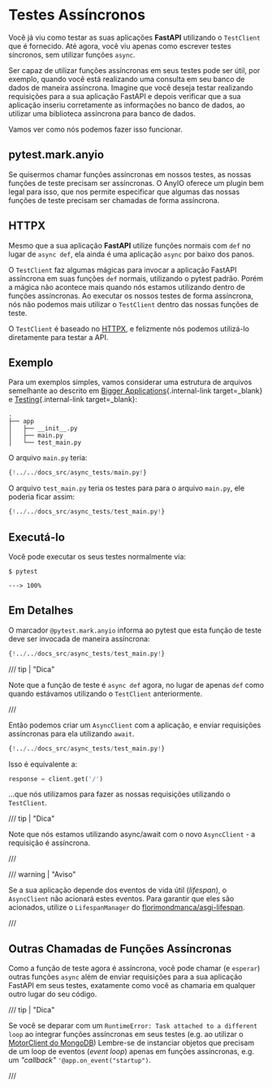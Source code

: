 # Testes Assíncronos

Você já viu como testar as suas aplicações **FastAPI** utilizando o `TestClient` que é fornecido. Até agora, você viu apenas como escrever testes síncronos, sem utilizar funções `async`.

Ser capaz de utilizar funções assíncronas em seus testes pode ser útil, por exemplo, quando você está realizando uma consulta em seu banco de dados de maneira assíncrona. Imagine que você deseja testar realizando requisições para a sua aplicação FastAPI e depois verificar que a sua aplicação inseriu corretamente as informações no banco de dados, ao utilizar uma biblioteca assíncrona para banco de dados.

Vamos ver como nós podemos fazer isso funcionar.

## pytest.mark.anyio

Se quisermos chamar funções assíncronas em nossos testes, as nossas funções de teste precisam ser assíncronas. O AnyIO oferece um plugin bem legal para isso, que nos permite especificar que algumas das nossas funções de teste precisam ser chamadas de forma assíncrona.

## HTTPX

Mesmo que a sua aplicação **FastAPI** utilize funções normais com `def` no lugar de `async def`, ela ainda é uma aplicação `async` por baixo dos panos.

O `TestClient` faz algumas mágicas para invocar a aplicação FastAPI assíncrona em suas funções `def` normais, utilizando o pytest padrão. Porém a mágica não acontece mais quando nós estamos utilizando dentro de funções assíncronas. Ao executar os nossos testes de forma assíncrona, nós não podemos mais utilizar o `TestClient` dentro das nossas funções de teste.

O `TestClient` é baseado no <a href="https://www.python-httpx.org" class="external-link" target="_blank">HTTPX</a>, e felizmente nós podemos utilizá-lo diretamente para testar a API.

## Exemplo

Para um exemplos simples, vamos considerar uma estrutura de arquivos semelhante ao descrito em [Bigger Applications](../tutorial/bigger-applications.md){.internal-link target=_blank} e [Testing](../tutorial/testing.md){.internal-link target=_blank}:

```
.
├── app
│   ├── __init__.py
│   ├── main.py
│   └── test_main.py
```

O arquivo `main.py` teria:

```Python
{!../../docs_src/async_tests/main.py!}
```

O arquivo `test_main.py` teria os testes para para o arquivo `main.py`, ele poderia ficar assim:

```Python
{!../../docs_src/async_tests/test_main.py!}
```

## Executá-lo

Você pode executar os seus testes normalmente via:

<div class="termy">

```console
$ pytest

---> 100%
```

</div>

## Em Detalhes

O marcador `@pytest.mark.anyio` informa ao pytest que esta função de teste deve ser invocada de maneira assíncrona:

```Python hl_lines="7"
{!../../docs_src/async_tests/test_main.py!}
```

/// tip | "Dica"

Note que a função de teste é `async def` agora, no lugar de apenas `def` como quando estávamos utilizando o `TestClient` anteriormente.

///

Então podemos criar um `AsyncClient` com a aplicação, e enviar requisições assíncronas para ela utilizando `await`.

```Python hl_lines="9-12"
{!../../docs_src/async_tests/test_main.py!}
```

Isso é equivalente a:

```Python
response = client.get('/')
```

...que nós utilizamos para fazer as nossas requisições utilizando o `TestClient`.

/// tip | "Dica"

Note que nós estamos utilizando async/await com o novo `AsyncClient` - a requisição é assíncrona.

///

/// warning | "Aviso"

Se a sua aplicação depende dos eventos de vida útil (*lifespan*), o `AsyncClient` não acionará estes eventos. Para garantir que eles são acionados, utilize o `LifespanManager` do <a href="https://github.com/florimondmanca/asgi-lifespan#usage" class="external-link" target="_blank">florimondmanca/asgi-lifespan</a>.

///

## Outras Chamadas de Funções Assíncronas

Como a função de teste agora é assíncrona, você pode chamar (e `esperar`) outras funções `async` além de enviar requisições para a sua aplicação FastAPI em seus testes, exatamente como você as chamaria em qualquer outro lugar do seu código.

/// tip | "Dica"

Se você se deparar com um `RuntimeError: Task attached to a different loop` ao integrar funções assíncronas em seus testes (e.g. ao utilizar o <a href="https://stackoverflow.com/questions/41584243/runtimeerror-task-attached-to-a-different-loop" class="external-link" target="_blank">MotorClient do MongoDB</a>) Lembre-se de instanciar objetos que precisam de um loop de eventos (*event loop*) apenas em funções assíncronas, e.g. um *"callback"* `'@app.on_event("startup")`.

///
